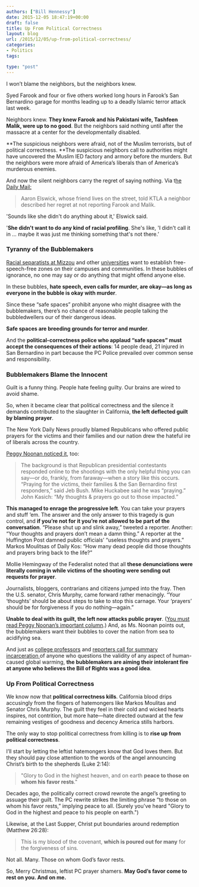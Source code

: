 ```yaml
---
authors: ["Bill Hennessy"]
date: 2015-12-05 18:47:19+00:00
draft: false
title: Up From Political Correctness
layout: blog
url: /2015/12/05/up-from-political-correctness/
categories:
- Politics
tags:

type: "post"
---
```


I won’t blame the neighbors, but the neighbors knew.

Syed Farook and four or five others worked long hours in Farook’s San Bernardino garage for months leading up to a deadly Islamic terror attack last week.

Neighbors knew. **They knew Farook and his Pakistani wife, Tashfeen Malik, were up to no good**. But the neighbors said nothing until after the massacre at a center for the developmentally disabled.

**The suspicious neighbors were afraid, not of the Muslim terrorists, but of political correctness. **The suspicious neighbors call to authorities might have uncovered the Muslim IED factory and armory before the murders. But the neighbors were more afraid of America’s liberals than of America’s murderous enemies.

And now the silent neighbors carry the regret of saying nothing. Via t[he Daily Mail:](https://www.dailymail.co.uk/news/article-3344736/Neighbors-Saudi-husband-wife-San-Bernardino-shooters-noticed-acting-suspiciously-did-NOT-report-fear-racial-profiling.html)



> Aaron Elswick, whose friend lives on the street, told KTLA a neighbor described her regret at not reporting Farook and Malik.

'Sounds like she didn't do anything about it,' Elswick said.

'**She didn't want to do any kind of racial profiling**. She's like, 'I didn't call it in … maybe it was just me thinking something that's not there.’





### Tyranny of the Bubblemakers



[Racial separatists at Mizzou](https://hennessysview.com/2015/11/08/are-abortionists-manipulating-mizzous-black-athletes/) and other [universities](https://hennessysview.com/2015/11/09/hysterical-yale-student-embarrasses-herself-on-video/) want to establish free-speech-free zones on their campuses and communities. In these bubbles of ignorance, no one may say or do anything that might offend anyone else.

In these bubbles, **hate speech, even calls for murder, are okay—as long as everyone in the bubble is okay with murder**.

Since these “safe spaces” prohibit anyone who might disagree with the bubblemakers, there’s no chance of reasonable people talking the bubbledwellers our of their dangerous ideas.

**Safe spaces are breeding grounds for terror and murder**.

And the **political-correctness police who applaud “safe spaces” must accept the consequences of their actions**: 14 people dead, 21 injured in San Bernardino in part because the PC Police prevailed over common sense and responsibility.



### Bubblemakers Blame the Innocent



Guilt is a funny thing. People hate feeling guilty. Our brains are wired to avoid shame.

So, when it became clear that political correctness and the silence it demands contributed to the slaughter in California, **the left deflected guilt by blaming prayer**.

The New York Daily News proudly blamed Republicans who offered public prayers for the victims and their families and our nation drew the hateful ire of liberals across the country.

[Peggy Noonan noticed it](https://www.wsj.com/articles/the-first-amendment-needs-your-prayers-1449187707), too:



> The background is that Republican presidential contestants responded online to the shootings with the only helpful thing you can say—or do, frankly, from faraway—when a story like this occurs. “Praying for the victims, their families & the San Bernardino first responders,” said Jeb Bush. Mike Huckabee said he was “praying.” John Kasich: “My thoughts & prayers go out to those impacted.”

**This managed to enrage the progressive left**. You can take your prayers and stuff ’em. The answer and the only answer to this tragedy is gun control, and **if you’re not for it you’re not allowed to be part of the conversation**. “Please shut up and slink away,” tweeted a reporter. Another: “Your thoughts and prayers don’t mean a damn thing.” A reporter at the Huffington Post damned public officials’ “useless thoughts and prayers.” Markos Moulitsas of Daily Kos: “How many dead people did those thoughts and prayers bring back to the life?”

Mollie Hemingway of the Federalist noted that all **these denunciations were literally coming in while victims of the shooting were sending out requests for prayer**.

Journalists, bloggers, contrarians and citizens jumped into the fray. Then the U.S. senator, Chris Murphy, came forward rather menacingly. “Your ‘thoughts’ should be about steps to take to stop this carnage. Your ‘prayers’ should be for forgiveness if you do nothing—again.”



**Unable to deal with its guilt, the left now attacks public prayer**. ([You must read Peggy Noonan’s important column](https://www.wsj.com/articles/the-first-amendment-needs-your-prayers-1449187707).) And, as Ms. Noonan points out, the bubblemakers want their bubbles to cover the nation from sea to acidifying sea.

And just as [college professors](https://dailycaller.com/2014/03/17/u-s-college-professor-demands-imprisonment-for-climate-change-deniers/) and [reporters call for summary incarceration ](https://hennessysview.com/2014/03/31/adam-weinstein-neo-nazi-propaganda-machine/)of anyone who questions the validity of any aspect of human-caused global warming, **the bubblemakers are aiming their intolerant fire at anyone who believes the Bill of Rights was a good idea**.



### Up From Political Correctness



We know now that **political correctness kills**. California blood drips accusingly from the fingers of hatemongers like Markos Moulitas and Senator Chris Murphy. The guilt they feel in their cold and wicked hearts inspires, not contrition, but more hate—hate directed outward at the few remaining vestiges of goodness and decency America stills harbors.

The only way to stop political correctness from killing is to **rise up from political correctness**.

I’ll start by letting the leftist hatemongers know that God loves them. But they should pay close attention to the words of the angel announcing Christ’s birth to the shepherds (Luke 2:14):



> "Glory to God in the highest heaven, and on earth **peace to those on whom his favor rests**."



Decades ago, the politically correct crowd rewrote the angel’s greeting to assuage their guilt. The PC rewrite strikes the limiting phrase “to those on whom his favor rests,” implying peace to all. (Surely you've heard "Glory to God in the highest and peace to his people on earth.")

Likewise, at the Last Supper, Christ put boundaries around redemption (Matthew 26:28):



> This is my blood of the covenant, **which is poured out for many** for the forgiveness of sins.



Not all. Many. Those on whom God’s favor rests.

So, Merry Christmas, leftist PC prayer shamers. **May God’s favor come to rest on you. And on me.**

